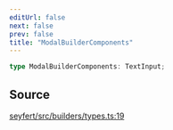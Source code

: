 ```yaml
---
editUrl: false
next: false
prev: false
title: "ModalBuilderComponents"
---
```


```ts
type ModalBuilderComponents: TextInput;
```

## Source

[seyfert/src/builders/types.ts:19](https://github.com/potoland/potocuit/blob/c4fb0c1/src/builders/types.ts#L19)
